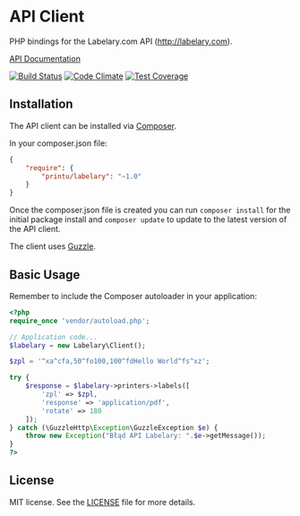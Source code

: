 #  API Client

PHP bindings for the Labelary.com API (http://labelary.com).

[API Documentation](http://labelary.com/service.html#parameters)

[![Build Status](https://travis-ci.org/printu/labelary.svg?branch=master)](https://travis-ci.org/printu/labelary)
[![Code Climate](https://codeclimate.com/github/printu/labelary/badges/gpa.svg)](https://codeclimate.com/github/printu/labelary)
[![Test Coverage](https://codeclimate.com/github/printu/labelary/badges/coverage.svg)](https://codeclimate.com/github/printu/labelary/coverage)

## Installation

The API client can be installed via [Composer](https://github.com/composer/composer).

In your composer.json file:

```json
{
    "require": {
        "printu/labelary": "~1.0"
    }
}
```

Once the composer.json file is created you can run `composer install` for the initial package install and `composer update` to update to the latest version of the API client.

The client uses [Guzzle](http://docs.guzzlephp.org/en/stable/).

## Basic Usage

Remember to include the Composer autoloader in your application:

```php
<?php
require_once 'vendor/autoload.php';

// Application code...
$labelary = new Labelary\Client();

$zpl = '^xa^cfa,50^fo100,100^fdHello World^fs^xz';

try {
    $response = $labelary->printers->labels([
        'zpl' => $zpl,
        'response' => 'application/pdf',
        'rotate' => 180
    ]);
} catch (\GuzzleHttp\Exception\GuzzleException $e) {
    throw new Exception("Błąd API Labelary: ".$e->getMessage());
}
?>
```

## License

MIT license. See the [LICENSE](LICENSE) file for more details.
